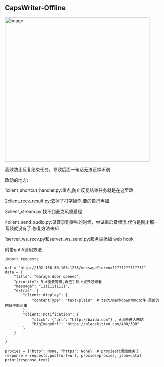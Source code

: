 ## CapsWriter-Offline
<img width="462" alt="image" src="https://github.com/cancundeyingzi/CapsWriter-Offline-Raspberry-Pi-and-Android/assets/73635883/56edaec8-da4d-4f84-8d00-cf8e8ab9e16c">        


高效防止反复结束任务，导致后面一句话无法正常识别

改动的地方:

1client_shortcut_handler.py:重点,防止反复结束任务就是在这里改

2client_recv_result.py:去掉了打字操作,要的自己再加

3client_stream.py:找不到麦克风重启程

4client_send_audio.py:录音录到零秒的时候，尝试重启音频流.代价是刚才那一音频就没有了.修复方法未知

1server_ws_recv.py和server_ws_send.py:服务端添加 web hook


附带gotifi调用方法
```
import requests

url = "http://192.168.50.103:1235/message?token=??????????????"
data = {
    "title": "Garage door opened",
    "priority": 5,#重要等级,自己手机上点开通知看
    "message": "11111111111",
    "extras": {
        "client::display": {
            "contentType": "text/plain"  # text/markdown为md文件,里面的网址不能点击
        },
        "client::notification": {
            "click": {"url": "http://baidu.com"} , #点击进入网站
            "bigImageUrl": "https://placekitten.com/400/300"
        }
    }

}

proxies = {"http": None, "https": None}  # proxies代理给他关了
response = requests.post(url=url, proxies=proxies, json=data)
print(response.text)

```
